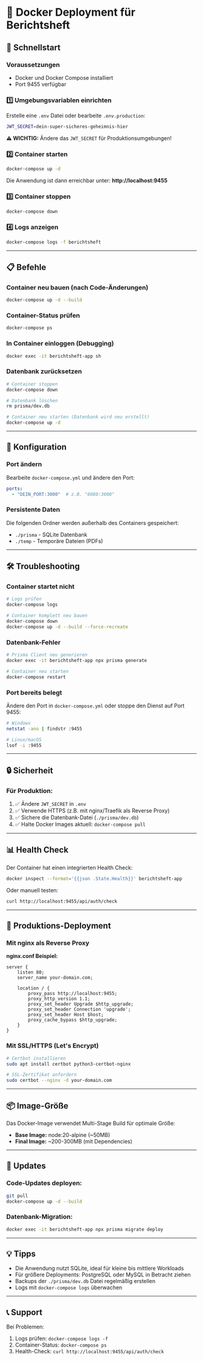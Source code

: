 # 🐳 Docker Deployment für Berichtsheft

## 🚀 Schnellstart

### Voraussetzungen
- Docker und Docker Compose installiert
- Port 9455 verfügbar

### 1️⃣ Umgebungsvariablen einrichten

Erstelle eine `.env` Datei oder bearbeite `.env.production`:

```bash
JWT_SECRET=dein-super-sicheres-geheimnis-hier
```

**⚠️ WICHTIG:** Ändere das `JWT_SECRET` für Produktionsumgebungen!

### 2️⃣ Container starten

```bash
docker-compose up -d
```

Die Anwendung ist dann erreichbar unter: **http://localhost:9455**

### 3️⃣ Container stoppen

```bash
docker-compose down
```

### 4️⃣ Logs anzeigen

```bash
docker-compose logs -f berichtsheft
```

---

## 📋 Befehle

### Container neu bauen (nach Code-Änderungen)
```bash
docker-compose up -d --build
```

### Container-Status prüfen
```bash
docker-compose ps
```

### In Container einloggen (Debugging)
```bash
docker exec -it berichtsheft-app sh
```

### Datenbank zurücksetzen
```bash
# Container stoppen
docker-compose down

# Datenbank löschen
rm prisma/dev.db

# Container neu starten (Datenbank wird neu erstellt)
docker-compose up -d
```

---

## 🔧 Konfiguration

### Port ändern
Bearbeite `docker-compose.yml` und ändere den Port:
```yaml
ports:
  - "DEIN_PORT:3000"  # z.B. "8080:3000"
```

### Persistente Daten
Die folgenden Ordner werden außerhalb des Containers gespeichert:
- `./prisma` - SQLite Datenbank
- `./temp` - Temporäre Dateien (PDFs)

---

## 🛠️ Troubleshooting

### Container startet nicht
```bash
# Logs prüfen
docker-compose logs

# Container komplett neu bauen
docker-compose down
docker-compose up -d --build --force-recreate
```

### Datenbank-Fehler
```bash
# Prisma Client neu generieren
docker exec -it berichtsheft-app npx prisma generate

# Container neu starten
docker-compose restart
```

### Port bereits belegt
Ändere den Port in `docker-compose.yml` oder stoppe den Dienst auf Port 9455:
```bash
# Windows
netstat -ano | findstr :9455

# Linux/macOS
lsof -i :9455
```

---

## 🔒 Sicherheit

### Für Produktion:
1. ✅ Ändere `JWT_SECRET` in `.env`
2. ✅ Verwende HTTPS (z.B. mit nginx/Traefik als Reverse Proxy)
3. ✅ Sichere die Datenbank-Datei (`./prisma/dev.db`)
4. ✅ Halte Docker Images aktuell: `docker-compose pull`

---

## 📊 Health Check

Der Container hat einen integrierten Health Check:
```bash
docker inspect --format='{{json .State.Health}}' berichtsheft-app
```

Oder manuell testen:
```bash
curl http://localhost:9455/api/auth/check
```

---

## 🎯 Produktions-Deployment

### Mit nginx als Reverse Proxy

**nginx.conf Beispiel:**
```nginx
server {
    listen 80;
    server_name your-domain.com;

    location / {
        proxy_pass http://localhost:9455;
        proxy_http_version 1.1;
        proxy_set_header Upgrade $http_upgrade;
        proxy_set_header Connection 'upgrade';
        proxy_set_header Host $host;
        proxy_cache_bypass $http_upgrade;
    }
}
```

### Mit SSL/HTTPS (Let's Encrypt)
```bash
# Certbot installieren
sudo apt install certbot python3-certbot-nginx

# SSL-Zertifikat anfordern
sudo certbot --nginx -d your-domain.com
```

---

## 📦 Image-Größe

Das Docker-Image verwendet Multi-Stage Build für optimale Größe:
- **Base Image:** node:20-alpine (~50MB)
- **Final Image:** ~200-300MB (mit Dependencies)

---

## 🔄 Updates

### Code-Updates deployen:
```bash
git pull
docker-compose up -d --build
```

### Datenbank-Migration:
```bash
docker exec -it berichtsheft-app npx prisma migrate deploy
```

---

## 💡 Tipps

- Die Anwendung nutzt SQLite, ideal für kleine bis mittlere Workloads
- Für größere Deployments: PostgreSQL oder MySQL in Betracht ziehen
- Backups der `./prisma/dev.db` Datei regelmäßig erstellen
- Logs mit `docker-compose logs` überwachen

---

## 📞 Support

Bei Problemen:
1. Logs prüfen: `docker-compose logs -f`
2. Container-Status: `docker-compose ps`
3. Health-Check: `curl http://localhost:9455/api/auth/check`
